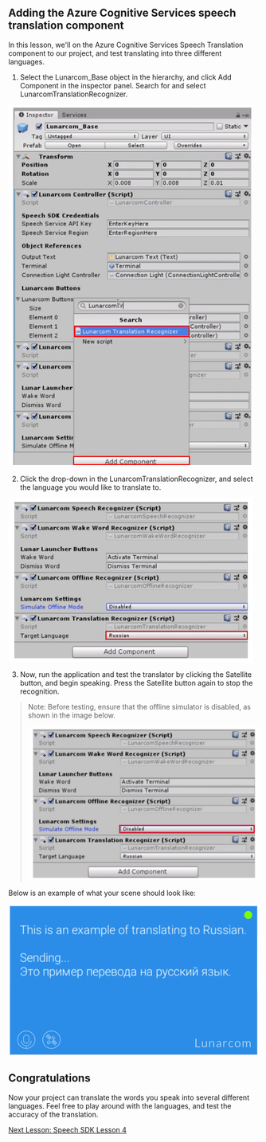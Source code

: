 ## Adding the Azure Cognitive Services speech translation component

In this lesson, we'll on the Azure Cognitive Services Speech Translation component to our project, and test translating into three different languages. 

1. Select the Lunarcom_Base object in the hierarchy, and click Add Component in the inspector panel. Search for and select LunarcomTranslationRecognizer.

![Module4Chapter3step1im](images/module4chapter3step1im.PNG)
 

2. Click the drop-down in the LunarcomTranslationRecognizer, and select the language you would like to translate to.

![Module4Chapter3step2im](images/module4chapter3step2im.PNG)

3. Now, run the application and test the translator by clicking the Satellite button, and begin speaking. Press the Satellite button again to stop the recognition. 

> Note: Before testing, ensure that the offline simulator is disabled, as shown in the image below.
>
> ![Module4Chapter3noteim](images/module4chapter3noteim.PNG)

Below is an example of what your scene should look like:

![Module4Chapter3exampleim](images/module4chapter3exampleim.PNG)

## Congratulations

Now  your project can translate the words you speak into several different languages. Feel free to play around with the languages, and test the accuracy of the translation. 

[Next Lesson: Speech SDK Lesson 4](placeholderlink)

